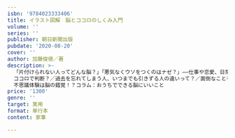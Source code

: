 ```yaml
---
isbn: '9784023333406'
title: イラスト図解　脳とココロのしくみ入門
volume: ''
series: ''
publisher: 朝日新聞出版
pubdate: '2020-08-20'
cover: ''
author: 加藤俊徳／著
description: >-
  「片付けられない人ってどんな脳？」「悪気なくウソをつくのはナゼ？」――仕事や恋愛、日常生活などのさまざまな場面で生じる疑問を「脳」と「ココロ」の観点からわかりやすく解説している一冊です。第１部　脳からココロのしくみを知る脳の構造を見てみよう脳は「３％しか使われていない」は本当か？脳のしくみ脳には領域がある脳の成長と老化乳幼児期～学童期／思春期～青年・壮年前期／中年期～高齢期脳は８つの分野からできている（思考系／感情系／伝達系／理解系／運動系／聴覚系／視覚系／記憶系）コラム：リモートワークが脳に与える影響第２部すべての答えは脳にある！●「できない……」のはなぜ？片づけられない人ってどんな人？／どうして地図が読めないの？／職場で電話対応ができない人が増えた？／スケジュールの管理がうまくできない！／マルチタスクがこなせない！／お腹はすいていないのに、つい手が伸びちゃう……／朝起きられない。目覚ましは鳴っているのに……／四六時中スマホが手放せない！●困ったあの人の行動の謎つねに周囲に迷惑をかけている人って？／モンペやモンスター上司の行動の謎／だれかれかまわず怒る人の脳の中は！？／悪気なく嘘をつく人の脳はどうなっている？／マウンティングしてくる人って？／サイコパスってどういうこと？　など●恋愛・結婚の謎を解く付き合うまであと一歩、どんな行動をしたらいい？／最近Ｈに興味がわかない。どうしたらいい？／不倫にハマる人の脳、浮気とは違うの？／恋愛に依存してしまうのはなぜ？／倦怠期って何？　脱出方法はある？／すごく好きだったはずなのに、急に冷めてしまうのはなぜ？／嫉妬深く独占欲が強い人のココロの中　など●メンタルの謎を解く自己肯定感が高い人と低い人の違いって？／ストレスに強い人と弱い人の違いって？／好き嫌いは脳で判断？
  ココロで判断？／過去を忘れてしまう人、いつまでも引きずる人の違いって？／面倒なことをついつい先送りにしてしまうのはなぜ？／本番に強い人と弱い人はどう違う？／最近、なんだか幸せを感じられない……／感情が高ぶると涙が出てくるワケ　など●脳にいいこと・成功の謎を解く深呼吸や座禅は脳にいいって本当？／オトナになってからの学習は意味がある？／睡眠は脳にどのくらい影響を与えるの？／成功している人の脳の使い方が知りたい！／脳を完全に休ませることはできる？／お金持ちになる人の脳の使い方／手を動かすと脳にいいって本当？　など●不思議な出来事も脳で解明する！「引き寄せ」って本当にあるの？／テレパシーって本当にあるの？／予知夢や悪夢と脳の関係／脳はフォースと共になる！？／金縛りはある？
  不思議体験は脳の錯覚！？コラム：おうちでできる脳にいいこと
price: '1300'
genre: ''
target: 実用
format: 単行本
content: 家事

---
```

